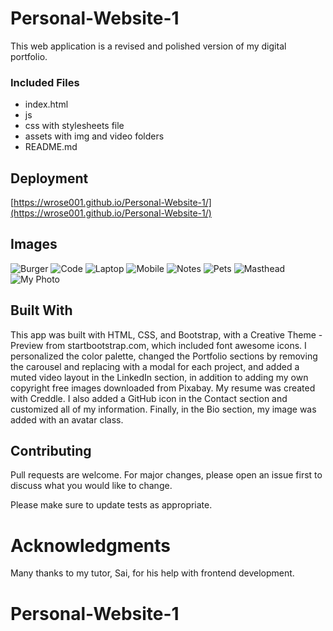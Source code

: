 # Personal-Website-1

This web application is a revised and polished version of my digital portfolio.

### Included Files

* index.html
* js
* css with stylesheets file
* assets with img and video folders
* README.md





## Deployment

[https://wrose001.github.io/Personal-Website-1/](https://wrose001.github.io/Personal-Website-1/)

## Images

![Burger](/assets/img/burger.jpg) 
![Code](/images/shot2.png) 
![Laptop](/images/shot3.png) 
![Mobile](/images/shot4.png)
![Notes](/images/shot4.png) 
![Pets](/images/shot4.png) 
![Masthead](/images/shot4.png)
![My Photo](/images/shot4.png)   

## Built With

This app was built with HTML, CSS, and Bootstrap, with a Creative Theme - Preview from startbootstrap.com, which included font awesome icons. I personalized the color palette, changed the Portfolio sections by removing the carousel and replacing with a modal for each project, and added a muted video layout in the LinkedIn section, in addition to adding my own copyright free images downloaded from Pixabay. My resume was created with Creddle. I also added a GitHub icon in the Contact section and customized all of my information. Finally, in the Bio section, my image was added with an avatar class.

## Contributing

Pull requests are welcome. For major changes, please open an issue first to discuss what you would like to change.

Please make sure to update tests as appropriate.

# Acknowledgments

Many thanks to my tutor, Sai, for his help with frontend development.





# Personal-Website-1